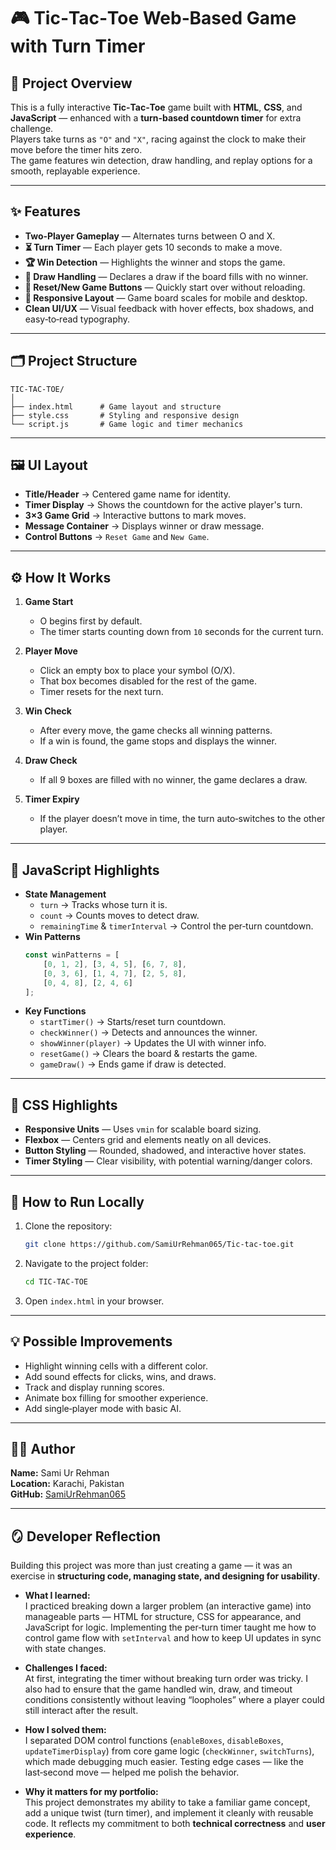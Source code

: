 # 🎮 Tic‑Tac‑Toe  Web‑Based Game with Turn Timer

## 📌 Project Overview
This is a fully interactive **Tic‑Tac‑Toe** game built with **HTML**, **CSS**, and **JavaScript** — enhanced with a **turn‑based countdown timer** for extra challenge.  
Players take turns as `"O"` and `"X"`, racing against the clock to make their move before the timer hits zero.  
The game features win detection, draw handling, and replay options for a smooth, replayable experience.

---

## ✨ Features
- **Two‑Player Gameplay** — Alternates turns between O and X.
- **⏳ Turn Timer** — Each player gets 10 seconds to make a move.
- **🏆 Win Detection** — Highlights the winner and stops the game.
- **🤝 Draw Handling** — Declares a draw if the board fills with no winner.
- **🔄 Reset/New Game Buttons** — Quickly start over without reloading.
- **📱 Responsive Layout** — Game board scales for mobile and desktop.
- **Clean UI/UX** — Visual feedback with hover effects, box shadows, and easy‑to‑read typography.

---

## 🗂 Project Structure
```plaintext
TIC-TAC-TOE/
│
├── index.html      # Game layout and structure
├── style.css       # Styling and responsive design
└── script.js       # Game logic and timer mechanics
```

---

## 🖼 UI Layout
- **Title/Header** → Centered game name for identity.
- **Timer Display** → Shows the countdown for the active player's turn.
- **3×3 Game Grid** → Interactive buttons to mark moves.
- **Message Container** → Displays winner or draw message.
- **Control Buttons** → `Reset Game` and `New Game`.

---

## ⚙️ How It Works
1. **Game Start**  
   - O begins first by default.  
   - The timer starts counting down from `10` seconds for the current turn.

2. **Player Move**  
   - Click an empty box to place your symbol (O/X).  
   - That box becomes disabled for the rest of the game.  
   - Timer resets for the next turn.

3. **Win Check**  
   - After every move, the game checks all winning patterns.  
   - If a win is found, the game stops and displays the winner.

4. **Draw Check**  
   - If all 9 boxes are filled with no winner, the game declares a draw.

5. **Timer Expiry**  
   - If the player doesn’t move in time, the turn auto‑switches to the other player.

---

## 📜 JavaScript Highlights
- **State Management**
  - `turn` → Tracks whose turn it is.
  - `count` → Counts moves to detect draw.
  - `remainingTime` & `timerInterval` → Control the per‑turn countdown.
- **Win Patterns**
  ```js
  const winPatterns = [
      [0, 1, 2], [3, 4, 5], [6, 7, 8],
      [0, 3, 6], [1, 4, 7], [2, 5, 8],
      [0, 4, 8], [2, 4, 6]
  ];
  ```
- **Key Functions**
  - `startTimer()` → Starts/reset turn countdown.
  - `checkWinner()` → Detects and announces the winner.
  - `showWinner(player)` → Updates the UI with winner info.
  - `resetGame()` → Clears the board & restarts the game.
  - `gameDraw()` → Ends game if draw is detected.

---

## 🎨 CSS Highlights
- **Responsive Units** — Uses `vmin` for scalable board sizing.
- **Flexbox** — Centers grid and elements neatly on all devices.
- **Button Styling** — Rounded, shadowed, and interactive hover states.
- **Timer Styling** — Clear visibility, with potential warning/danger colors.

---

## 🚀 How to Run Locally
1. Clone the repository:
   ```bash
   git clone https://github.com/SamiUrRehman065/Tic-tac-toe.git
   ```
2. Navigate to the project folder:
   ```bash
   cd TIC-TAC-TOE
   ```
3. Open `index.html` in your browser.

---

## 💡 Possible Improvements
- Highlight winning cells with a different color.
- Add sound effects for clicks, wins, and draws.
- Track and display running scores.
- Animate box filling for smoother experience.
- Add single‑player mode with basic AI.

---

## 🧑‍💻 Author
**Name:** Sami Ur Rehman  
**Location:** Karachi, Pakistan  
**GitHub:** [SamiUrRehman065](https://github.com/SamiUrRehman065)  

---

## 🪞 Developer Reflection
Building this project was more than just creating a game — it was an exercise in **structuring code, managing state, and designing for usability**.

- **What I learned:**  
  I practiced breaking down a larger problem (an interactive game) into manageable parts — HTML for structure, CSS for appearance, and JavaScript for logic. Implementing the per‑turn timer taught me how to control game flow with `setInterval` and how to keep UI updates in sync with state changes.

- **Challenges I faced:**  
  At first, integrating the timer without breaking turn order was tricky. I also had to ensure that the game handled win, draw, and timeout conditions consistently without leaving “loopholes” where a player could still interact after the result.

- **How I solved them:**  
  I separated DOM control functions (`enableBoxes`, `disableBoxes`, `updateTimerDisplay`) from core game logic (`checkWinner`, `switchTurns`), which made debugging much easier. Testing edge cases — like the last‑second move — helped me polish the behavior.

- **Why it matters for my portfolio:**  
  This project demonstrates my ability to take a familiar game concept, add a unique twist (turn timer), and implement it cleanly with reusable code. It reflects my commitment to both **technical correctness** and **user experience**.
